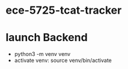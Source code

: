 # ece-5725-tcat-tracker


# launch Backend 

- python3 -m venv venv
- activate venv: source venv/bin/activate